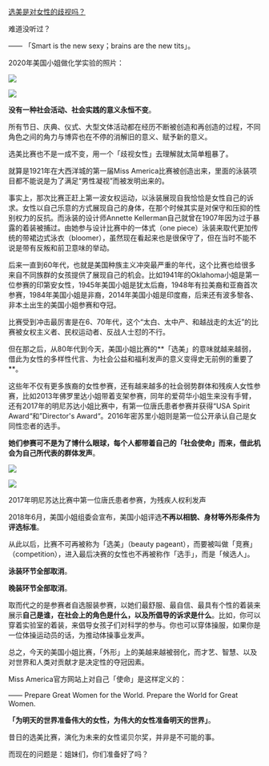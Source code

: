 [选美是对女性的歧视吗？](https://www.zhihu.com/question/22228936/answer/1042748872)



  

难道没听过？

—— 「Smart is the new sexy；brains are the new tits」。

2020年美国小姐做化学实验的照片：

![](https://pic1.zhimg.com/50/v2-336fb4aefc71e212ebbd200e10d044bf_720w.jpg?source=c8b7c179)

![](https://pic1.zhimg.com/80/v2-336fb4aefc71e212ebbd200e10d044bf_720w.jpg?source=c8b7c179)

  

**没有一种社会活动、社会实践的意义永恒不变**。

所有节日、庆典、仪式、大型文体活动都在经历不断被创造和再创造的过程，不同角色之间的角力与博弈也在不停的消解旧的意义、赋予新的意义。

选美比赛也不是一成不变，用一个「歧视女性」去理解就太简单粗暴了。

就算是1921年在大西洋城的第一届Miss America比赛被创造出来，里面的泳装项目都不能说是为了满足“男性凝视”而被发明出来的。

事实上，那次比赛正赶上第一波女权运动，以泳装展现自我恰恰是女性自己的诉求。女性以自己乐意的方式展现自己的身体，在那个时候其实是对保守和压抑的性别权力的反抗。而泳装的设计师Annette Kellerman自己就曾在1907年因为过于暴露的着装被捕过。由她参与设计比赛中的一体式（one piece）泳装来取代更加传统的带裙边式泳衣（bloomer），虽然现在看起来也是很保守了，但在当时不能不说是带有反叛和前卫意味的举动。

后来一直到60年代，也就是美国种族主义冲突最严重的年代，这个比赛也给很多来自不同族群的女孩提供了展现自己的机会。比如1941年的Oklahoma小姐是第一位参赛的印第安女性，1945年美国小姐是犹太后裔，1948年有拉美裔和亚裔首次参赛，1984年美国小姐是非裔，2014年美国小姐是印度裔，后来还有波多黎各、非本土出生的美国小姐参赛和夺冠。

比赛受到冲击最厉害是在6、70年代，这个“太白、太中产、和越战走的太近”的比赛被女权主义者、民权运动者、反战人士怼的不行。

但在那之后，从80年代到今天，美国小姐比赛的**「选美」的意味就越来越弱，借此为女性的多样性代言、为社会公益和福利发声的意义变得史无前例的重要了**。

这些年不仅有更多族裔的女性参赛，还有越来越多的社会弱势群体和残疾人女性参赛，比如2013年佛罗里达小姐带着支架参赛，同年的爱荷华小姐生来没有手臂，还有2017年的明尼苏达小姐比赛中，有第一位唐氏患者参赛并获得“USA Spirit Award“和”Director's Award“。2016年密苏里小姐则是第一位公开承认自己是女同性恋者的选手。

**她们参赛可不是为了博什么眼球，每个人都带着自己的「社会使命」而来，借此机会为自己所代表的群体发声**。

![](https://pic3.zhimg.com/50/v2-80f96625a698eceb9670c53ddc55aeae_720w.jpg?source=c8b7c179)

![](https://pic3.zhimg.com/80/v2-80f96625a698eceb9670c53ddc55aeae_720w.jpg?source=c8b7c179)

2017年明尼苏达比赛中第一位唐氏患者参赛，为残疾人权利发声

2018年6月，美国小姐组委会宣布，美国小姐评选**不再以相貌、身材等外形条件为评选标准**。

从此以后，比赛不可再被称为「选美」（beauty pageant），而要被叫做「竞赛」（competition），进入最后决赛的女性也不再被称作「选手」，而是「候选人」。

**泳装环节全部取消**。

**晚装环节全部取消**。

取而代之的是参赛者自选服装参赛，以她们最舒服、最自信、最具有个性的着装来展示**自己是谁，在社会上的角色是什么，以及所倡导的诉求是什么**。比如，你可以穿着实验室的着装，来倡导女孩子们对科学的参与。你也可以穿体操服，如果你是一位体操运动员的话，为推动体操事业发声。

总之，今天的美国小姐比赛，「外形」上的美越来越被弱化，而才艺、智慧、以及对世界和人类对贡献才是决定性的夺冠因素。

Miss America官方网站上对自己「使命」是这样定义的：

—— Prepare Great Women for the World. Prepare the World for Great Women.

**「为明天的世界准备伟大的女性，为伟大的女性准备明天的世界」**。

昔日的选美比赛，演化为未来的女性诺贝尔奖，并非是不可能的事。

而现在的问题是：姐妹们，你们准备好了吗？